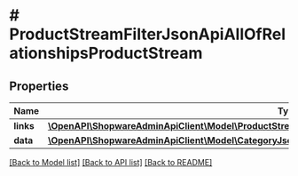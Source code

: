# # ProductStreamFilterJsonApiAllOfRelationshipsProductStream

## Properties

Name | Type | Description | Notes
------------ | ------------- | ------------- | -------------
**links** | [**\OpenAPI\ShopwareAdminApiClient\Model\ProductStreamFilterJsonApiAllOfRelationshipsProductStreamLinks**](ProductStreamFilterJsonApiAllOfRelationshipsProductStreamLinks.md) |  | [optional]
**data** | [**\OpenAPI\ShopwareAdminApiClient\Model\CategoryJsonApiAllOfRelationshipsProductStreamData**](CategoryJsonApiAllOfRelationshipsProductStreamData.md) |  | [optional]

[[Back to Model list]](../../README.md#models) [[Back to API list]](../../README.md#endpoints) [[Back to README]](../../README.md)
